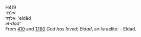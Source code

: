 <body>
  <p>H419<br>  אלדּד  <br> אֶלדָּד  ‎  ‘eldâd  <br><i>el-dad‘ </i><br>From <a href="h0410.htm">410</a> and <a href="h1780.htm">1780</a>  <i>God</i> <i>has</i> <i>loved</i>; <i>Eldad</i>, an Israelite: - Eldad.<br></p>
 </body>